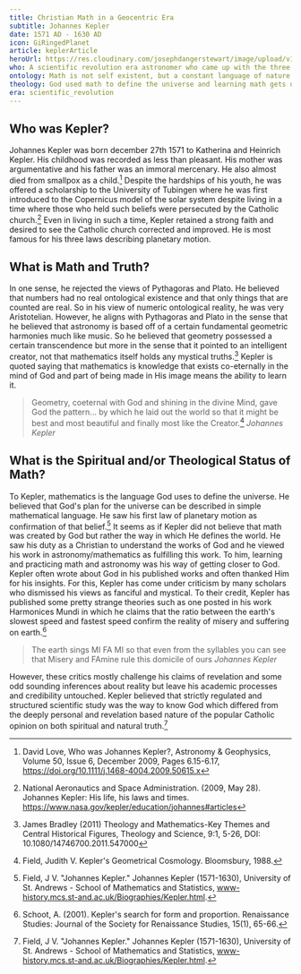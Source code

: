 ```yaml
---
title: Christian Math in a Geocentric Era
subtitle: Johannes Kepler
date: 1571 AD - 1630 AD
icon: GiRingedPlanet
article: keplerArticle
heroUrl: https://res.cloudinary.com/josephdangerstewart/image/upload/v1554924815/god-and-math/planets.jpg
who: A scientific revolution era astronomer who came up with the three laws of planetary motion
ontology: Math is not self existent, but a constant language of nature
theology: God used math to define the universe and learning math gets one closer to God
era: scientific_revolution
---
```


## Who was Kepler?

Johannes Kepler was born december 27th 1571 to Katherina and Heinrich Kepler. His childhood was recorded as less than pleasant. His mother was argumentative and his father was an immoral mercenary. He also almost died from smallpox as a child.[^1] Despite the hardships of his youth, he was offered a scholarship to the University of Tubingen where he was first introduced to the Copernicus model of the solar system despite living in a time where those who held such beliefs were persecuted by the Catholic church.[^2] Even in living in such a time, Kepler retained a strong faith and desired to see the Catholic church corrected and improved. He is most famous for his three laws describing planetary motion.

## What is Math and Truth?

In one sense, he rejected the views of Pythagoras and Plato. He believed that numbers had no real ontological existence and that only things that are counted are real. So in his view of numeric ontological reality, he was very Aristotelian. However, he aligns with Pythagoras and Plato in the sense that he believed that astronomy is based off of a certain fundamental geometric harmonies much like music. So he believed that geometry possessed a certain transcendence but more in the sense that it pointed to an intelligent creator, not that mathematics itself holds any mystical truths.[^3] Kepler is quoted saying that mathematics is knowledge that exists co-eternally in the mind of God and part of being made in His image means the ability to learn it.

> Geometry, coeternal with God and shining in the divine Mind, gave God the pattern... by which he laid out the world so that it might be best and most beautiful and finally most like the Creator.[^4]
_Johannes Kepler_

## What is the Spiritual and/or Theological Status of Math?

To Kepler, mathematics is the language God uses to define the universe. He believed that God's plan for the universe can be described in simple mathematical language. He saw his first law of planetary motion as confirmation of that belief.[^6] It seems as if Kepler did not believe that math was created by God but rather the way in which He defines the world. He saw his duty as a Christian to understand the works of God and he viewed his work in astronomy/mathematics as fulfilling this work. To him, learning and practicing math and astronomy was his way of getting closer to God. Kepler often wrote about God in his published works and often thanked Him for his insights. For this, Kepler has come under criticism by many scholars who dismissed his views as fanciful and mystical. To their credit, Kepler has published some pretty strange theories such as one posted in his work Harmonices Mundi in which he claims that the ratio between the earth's slowest speed and fastest speed confirm the reality of misery and suffering on earth.[^7]

> The earth sings MI FA MI so that even from the syllables you can see that Misery and FAmine rule this domicile of ours
_Johannes Kepler_

However, these critics mostly challenge his claims of revelation and some odd sounding inferences about reality but leave his academic processes and credibility untouched. Kepler believed that strictly regulated and structured scientific study was the way to know God which differed from the deeply personal and revelation based nature of the popular Catholic opinion on both spiritual and natural truth.[^8]

[^1]: David Love, Who was Johannes Kepler?, Astronomy & Geophysics, Volume 50, Issue 6, December 2009, Pages 6.15-6.17, https://doi.org/10.1111/j.1468-4004.2009.50615.x
[^2]: National Aeronautics and Space Administration. (2009, May 28). Johannes Kepler: His life, his laws and times. https://www.nasa.gov/kepler/education/johannes#articles
[^3]: James Bradley (2011) Theology and Mathematics-Key Themes and Central Historical Figures, Theology and Science, 9:1, 5-26, DOI: 10.1080/14746700.2011.547000
[^4]: Field, Judith V. Kepler's Geometrical Cosmology. Bloomsbury, 1988.
[^5]: Brixler, Steve. "Kepler." Kepler, Wichita State University, www.math.wichita.edu/history/men/kepler.html.
[^6]: Field, J V. "Johannes Kepler." Johannes Kepler (1571-1630), University of St. Andrews - School of Mathematics and Statistics, www-history.mcs.st-and.ac.uk/Biographies/Kepler.html.
[^7]: Schoot, A. (2001). Kepler's search for form and proportion. Renaissance Studies: Journal of the Society for Renaissance Studies, 15(1), 65-66.
[^8]: Field, J V. "Johannes Kepler." Johannes Kepler (1571-1630), University of St. Andrews - School of Mathematics and Statistics, www-history.mcs.st-and.ac.uk/Biographies/Kepler.html.
